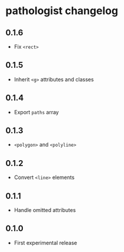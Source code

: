 # pathologist changelog

## 0.1.6

* Fix `<rect>`

## 0.1.5

* Inherit `<g>` attributes and classes

## 0.1.4

* Export `paths` array

## 0.1.3

* `<polygon>` and `<polyline>`

## 0.1.2

* Convert `<line>` elements

## 0.1.1

* Handle omitted attributes

## 0.1.0

* First experimental release

